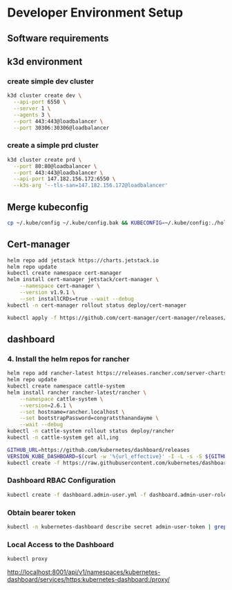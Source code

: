 # Developer Environment Setup

## Software requirements

## k3d environment

### create simple dev cluster

```bash
k3d cluster create dev \
  --api-port 6550 \
  --server 1 \
  --agents 3 \
  --port 443:443@loadbalancer \
  --port 30306:30306@loadbalancer
```

### create a simple prd cluster

```bash
k3d cluster create prd \
  --port 80:80@loadbalancer \
  --port 443:443@loadbalancer \
  --api-port 147.182.156.172:6550 \
  --k3s-arg '--tls-san=147.182.156.172@loadbalancer'
```

## Merge kubeconfig

```bash
cp ~/.kube/config ~/.kube/config.bak && KUBECONFIG=~/.kube/config:./holefeeder-cluster-config.yaml kubectl config view --flatten > /tmp/config && mv /tmp/config ~/.kube/config
```

## Cert-manager

```bash
helm repo add jetstack https://charts.jetstack.io
helm repo update
kubectl create namespace cert-manager
helm install cert-manager jetstack/cert-manager \
    --namespace cert-manager \
    --version v1.9.1 \
    --set installCRDs=true --wait --debug
kubectl -n cert-manager rollout status deploy/cert-manager
```

```bash
kubectl apply -f https://github.com/cert-manager/cert-manager/releases/download/v1.9.1/cert-manager.yaml
```

## dashboard

### 4. Install the helm repos for rancher

```bash
helm repo add rancher-latest https://releases.rancher.com/server-charts/latest
helm repo update
kubectl create namespace cattle-system
helm install rancher rancher-latest/rancher \
    --namespace cattle-system \
    --version=2.6.1 \
    --set hostname=rancher.localhost \
    --set bootstrapPassword=congratsthanandayme \
    --wait --debug
kubectl -n cattle-system rollout status deploy/rancher
kubectl -n cattle-system get all,ing
```

```bash
GITHUB_URL=https://github.com/kubernetes/dashboard/releases
VERSION_KUBE_DASHBOARD=$(curl -w '%{url_effective}' -I -L -s -S ${GITHUB_URL}/latest -o /dev/null | sed -e 's|.*/||')
kubectl create -f https://raw.githubusercontent.com/kubernetes/dashboard/${VERSION_KUBE_DASHBOARD}/aio/deploy/recommended.yaml
```

### Dashboard RBAC Configuration

```bash
kubectl create -f dashboard.admin-user.yml -f dashboard.admin-user-role.yml
```

### Obtain bearer token

```bash
kubectl -n kubernetes-dashboard describe secret admin-user-token | grep '^token'
```

### Local Access to the Dashboard

```bash
kubectl proxy
```

<http://localhost:8001/api/v1/namespaces/kubernetes-dashboard/services/https:kubernetes-dashboard:/proxy/>
